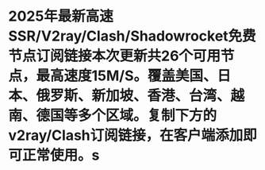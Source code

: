 # 2025年最新高速SSR/V2ray/Clash/Shadowrocket免费节点订阅链接本次更新共26个可用节点，最高速度15M/S。覆盖美国、日本、俄罗斯、新加坡、香港、台湾、越南、德国等多个区域。复制下方的v2ray/Clash订阅链接，在客户端添加即可正常使用。s